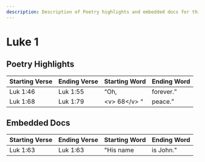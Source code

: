```yaml
---
description: Description of Poetry highlights and embedded docs for this chapter
---
```


# Luke 1

## Poetry Highlights

| Starting Verse | Ending Verse | Starting Word | Ending Word |
| :--- | :--- | :--- | :--- |
| Luk 1:46 | Luk 1:55 | “Oh, | forever.” |
| Luk 1:68 | Luk 1:79 | &lt;v&gt; 68&lt;/v&gt; “ | peace.” |

## Embedded Docs

| Starting Verse | Ending Verse | Starting Word | Ending Word |
| :--- | :--- | :--- | :--- |
| Luk 1:63 | Luk 1:63 | "His name | is John." |

